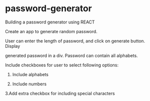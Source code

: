 # password-generator
Building a password generator using REACT

Create an app to generate random password.


 User can enter the length of password, and click on generate button. Display

generated password in a div. Password can contain all alphabets.



Include checkboxes for user to select following options:

1. Include alphabets

2. Include numbers

3.Add extra checkbox for including special characters
